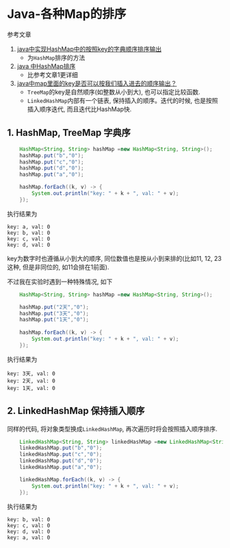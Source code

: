 # Java-各种Map的排序

参考文章

1. [java中实现HashMap中的按照key的字典顺序排序输出](https://www.cnblogs.com/bwgang/archive/2012/08/17/2947111.html)
    - 为`HashMap`排序的方法
2. [java 中HashMap排序](https://www.cnblogs.com/520yang/articles/4437852.html)
    - 比参考文章1更详细
3. [java中map里面的key是否可以按我们插入进去的顺序输出？](https://www.iteye.com/problems/69413)
    - `TreeMap`的key是自然顺序(如整数从小到大), 也可以指定比较函数.
    - `LinkedHashMap`内部有一个链表, 保持插入的顺序。迭代的时候, 也是按照插入顺序迭代, 而且迭代比HashMap快.

## 1. HashMap, TreeMap 字典序

```java
    HashMap<String, String> hashMap =new HashMap<String, String>();
    hashMap.put("b","0");
    hashMap.put("c","0");
    hashMap.put("d","0");
    hashMap.put("a","0");

    hashMap.forEach((k, v) -> {
        System.out.println("key: " + k + ", val: " + v);
    });
```

执行结果为

```
key: a, val: 0
key: b, val: 0
key: c, val: 0
key: d, val: 0
```

key为数字时也遵循从小到大的顺序, 同位数值也是按从小到来排的(比如11, 12, 23 这种, 但是非同位的, 如11会排在1前面).

不过我在实验时遇到一种特殊情况, 如下

```java
    HashMap<String, String> hashMap =new HashMap<String, String>();

    hashMap.put("2天","0");
    hashMap.put("3天","0");
    hashMap.put("1天","0");
    
    hashMap.forEach((k, v) -> {
        System.out.println("key: " + k + ", val: " + v);
    });
```

执行结果为

```
key: 3天, val: 0
key: 2天, val: 0
key: 1天, val: 0
```

## 2. LinkedHashMap 保持插入顺序

同样的代码, 将对象类型换成`LinkedHashMap`, 再次遍历时将会按照插入顺序排序.

```java
    LinkedHashMap<String, String> linkedHashMap =new LinkedHashMap<String, String>();
    linkedHashMap.put("b","0");
    linkedHashMap.put("c","0");
    linkedHashMap.put("d","0");
    linkedHashMap.put("a","0");

    linkedHashMap.forEach((k, v) -> {
        System.out.println("key: " + k + ", val: " + v);
    });
```

执行结果为

```
key: b, val: 0
key: c, val: 0
key: d, val: 0
key: a, val: 0
```
